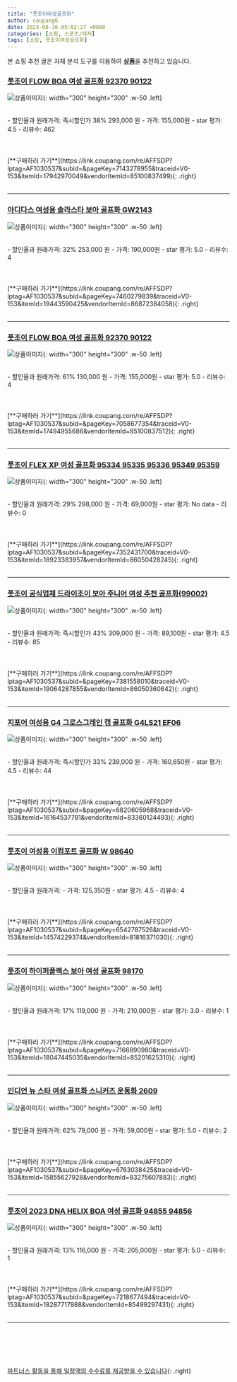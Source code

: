 ```yaml
---
title: "풋조이여성골프화"
author: coupang6
date: 2023-08-16 05:02:27 +0800
categories: [쇼핑, 스포츠/레저]
tags: [쇼핑, 풋조이여성골프화]
---
```


본 쇼핑 추천 글은 자체 분석 도구를 이용하여 [**상품**](https://link.coupang.com/a/bao1ui)을 추천하고 있습니다.

### [풋조이 FLOW BOA 여성 골프화 92370 90122](https://link.coupang.com/re/AFFSDP?lptag=AF1030537&subid=&pageKey=7143278955&traceid=V0-153&itemId=17942970049&vendorItemId=85100837499)

![상품이미지](https://thumbnail6.coupangcdn.com/thumbnails/remote/230x230ex/image/vendor_inventory/f2d0/8656ca558c77259060d04835ddf89dce6ba17b5422ab2d4e1796745e789b.jpg){: width="300" height="300" .w-50 .left}


<br>
- 할인율과 원래가격: 즉시할인가 38%  293,000   원
- 가격: 155,000원
- star 평가: 4.5
- 리뷰수: 462
<br>
<br>
<br>
<br>
[**구매하러 가기**](https://link.coupang.com/re/AFFSDP?lptag=AF1030537&subid=&pageKey=7143278955&traceid=V0-153&itemId=17942970049&vendorItemId=85100837499){: .right}
<br>
<br>

---

### [아디다스 여성용 솔라스타 보아 골프화 GW2143](https://link.coupang.com/re/AFFSDP?lptag=AF1030537&subid=&pageKey=7460279839&traceid=V0-153&itemId=19443590425&vendorItemId=86872384058)

![상품이미지](https://thumbnail6.coupangcdn.com/thumbnails/remote/230x230ex/image/retail/images/2023/08/14/12/7/22d5320e-0c4d-4f40-b361-4409ba747d5d.jpg){: width="300" height="300" .w-50 .left}


<br>
- 할인율과 원래가격: 32%  253,000   원
- 가격: 190,000원
- star 평가: 5.0
- 리뷰수: 4
<br>
<br>
<br>
<br>
[**구매하러 가기**](https://link.coupang.com/re/AFFSDP?lptag=AF1030537&subid=&pageKey=7460279839&traceid=V0-153&itemId=19443590425&vendorItemId=86872384058){: .right}
<br>
<br>

---

### [풋조이 FLOW BOA 여성 골프화 92370 90122](https://link.coupang.com/re/AFFSDP?lptag=AF1030537&subid=&pageKey=7058677354&traceid=V0-153&itemId=17494955686&vendorItemId=85100837512)

![상품이미지](https://thumbnail6.coupangcdn.com/thumbnails/remote/230x230ex/image/vendor_inventory/f2d0/8656ca558c77259060d04835ddf89dce6ba17b5422ab2d4e1796745e789b.jpg){: width="300" height="300" .w-50 .left}


<br>
- 할인율과 원래가격: 61%  130,000   원
- 가격: 155,000원
- star 평가: 5.0
- 리뷰수: 4
<br>
<br>
<br>
<br>
[**구매하러 가기**](https://link.coupang.com/re/AFFSDP?lptag=AF1030537&subid=&pageKey=7058677354&traceid=V0-153&itemId=17494955686&vendorItemId=85100837512){: .right}
<br>
<br>

---

### [풋조이 FLEX XP 여성 골프화 95334 95335 95336 95349 95359](https://link.coupang.com/re/AFFSDP?lptag=AF1030537&subid=&pageKey=7352431700&traceid=V0-153&itemId=18923383957&vendorItemId=86050428245)

![상품이미지](https://thumbnail10.coupangcdn.com/thumbnails/remote/230x230ex/image/vendor_inventory/a98b/fa7b82ecbeb50a8d1b6e0a32c21171dfa8027bcaacd56cfe8bfb7d24a225.jpg){: width="300" height="300" .w-50 .left}


<br>
- 할인율과 원래가격: 29%  298,000   원
- 가격: 69,000원
- star 평가: No data
- 리뷰수: 0
<br>
<br>
<br>
<br>
[**구매하러 가기**](https://link.coupang.com/re/AFFSDP?lptag=AF1030537&subid=&pageKey=7352431700&traceid=V0-153&itemId=18923383957&vendorItemId=86050428245){: .right}
<br>
<br>

---

### [풋조이 공식업체 드라이조이 보아 주니어 여성 추천 골프화(99002)](https://link.coupang.com/re/AFFSDP?lptag=AF1030537&subid=&pageKey=7381558010&traceid=V0-153&itemId=19064287855&vendorItemId=86050360642)

![상품이미지](https://thumbnail9.coupangcdn.com/thumbnails/remote/230x230ex/image/vendor_inventory/cabb/c7dd566b2571efed36fdd51ca0cf192246e903a5acd88cc864f3f2020581.jpg){: width="300" height="300" .w-50 .left}


<br>
- 할인율과 원래가격: 즉시할인가 43%  309,000   원
- 가격: 89,100원
- star 평가: 4.5
- 리뷰수: 85
<br>
<br>
<br>
<br>
[**구매하러 가기**](https://link.coupang.com/re/AFFSDP?lptag=AF1030537&subid=&pageKey=7381558010&traceid=V0-153&itemId=19064287855&vendorItemId=86050360642){: .right}
<br>
<br>

---

### [지포어 여성용 G4 그로스그레인 캡 골프화 G4LS21 EF06](https://link.coupang.com/re/AFFSDP?lptag=AF1030537&subid=&pageKey=6820605968&traceid=V0-153&itemId=16164537781&vendorItemId=83360124493)

![상품이미지](https://thumbnail9.coupangcdn.com/thumbnails/remote/230x230ex/image/retail/images/7203110226318956-8381d998-f1d8-42a5-9399-7005e0fbe290.jpg){: width="300" height="300" .w-50 .left}


<br>
- 할인율과 원래가격: 즉시할인가 33%  239,000   원
- 가격: 160,650원
- star 평가: 4.5
- 리뷰수: 44
<br>
<br>
<br>
<br>
[**구매하러 가기**](https://link.coupang.com/re/AFFSDP?lptag=AF1030537&subid=&pageKey=6820605968&traceid=V0-153&itemId=16164537781&vendorItemId=83360124493){: .right}
<br>
<br>

---

### [풋조이 여성용 이컴포트 골프화 W 98640](https://link.coupang.com/re/AFFSDP?lptag=AF1030537&subid=&pageKey=6542787526&traceid=V0-153&itemId=14574229374&vendorItemId=81816371030)

![상품이미지](https://thumbnail7.coupangcdn.com/thumbnails/remote/230x230ex/image/retail/images/4104501974375685-487aadcf-11f8-497e-80ae-39f59197b124.png){: width="300" height="300" .w-50 .left}


<br>
- 할인율과 원래가격: 
- 가격: 125,350원
- star 평가: 4.5
- 리뷰수: 4
<br>
<br>
<br>
<br>
[**구매하러 가기**](https://link.coupang.com/re/AFFSDP?lptag=AF1030537&subid=&pageKey=6542787526&traceid=V0-153&itemId=14574229374&vendorItemId=81816371030){: .right}
<br>
<br>

---

### [풋조이 하이퍼플렉스 보아 여성 골프화 98170](https://link.coupang.com/re/AFFSDP?lptag=AF1030537&subid=&pageKey=7166890980&traceid=V0-153&itemId=18047445035&vendorItemId=85201625310)

![상품이미지](https://thumbnail6.coupangcdn.com/thumbnails/remote/230x230ex/image/vendor_inventory/06df/68cf208ff2f4b941f44649ff6899a67910a18a076faa1d11c3dcb0a9bfda.jpg){: width="300" height="300" .w-50 .left}


<br>
- 할인율과 원래가격: 17%  119,000   원
- 가격: 210,000원
- star 평가: 3.0
- 리뷰수: 1
<br>
<br>
<br>
<br>
[**구매하러 가기**](https://link.coupang.com/re/AFFSDP?lptag=AF1030537&subid=&pageKey=7166890980&traceid=V0-153&itemId=18047445035&vendorItemId=85201625310){: .right}
<br>
<br>

---

### [인디언 뉴 스타 여성 골프화 스니커즈 운동화 2609](https://link.coupang.com/re/AFFSDP?lptag=AF1030537&subid=&pageKey=6763038425&traceid=V0-153&itemId=15855627928&vendorItemId=83275607883)

![상품이미지](https://thumbnail7.coupangcdn.com/thumbnails/remote/230x230ex/image/vendor_inventory/d107/7d0085460ad4acb46fb1671db91a6e9e9aa8f2ca031120ee09617aa21773.jpg){: width="300" height="300" .w-50 .left}


<br>
- 할인율과 원래가격: 62%  79,000   원
- 가격: 59,000원
- star 평가: 5.0
- 리뷰수: 2
<br>
<br>
<br>
<br>
[**구매하러 가기**](https://link.coupang.com/re/AFFSDP?lptag=AF1030537&subid=&pageKey=6763038425&traceid=V0-153&itemId=15855627928&vendorItemId=83275607883){: .right}
<br>
<br>

---

### [풋조이 2023 DNA HELIX BOA 여성 골프화 94855 94856](https://link.coupang.com/re/AFFSDP?lptag=AF1030537&subid=&pageKey=7218677494&traceid=V0-153&itemId=18287717988&vendorItemId=85499297431)

![상품이미지](https://thumbnail7.coupangcdn.com/thumbnails/remote/230x230ex/image/vendor_inventory/5de6/5f3f295010ca8a5265a5412141cd773575abd1bb78eb96f17c098589de52.jpg){: width="300" height="300" .w-50 .left}


<br>
- 할인율과 원래가격: 13%  116,000   원
- 가격: 205,000원
- star 평가: 5.0
- 리뷰수: 1
<br>
<br>
<br>
<br>
[**구매하러 가기**](https://link.coupang.com/re/AFFSDP?lptag=AF1030537&subid=&pageKey=7218677494&traceid=V0-153&itemId=18287717988&vendorItemId=85499297431){: .right}
<br>
<br>

---
<br><br><br><br><br> [파트너스 활동을 통해 일정액의 수수료를 제공받을 수 있습니다](https://link.coupang.com/a/bao1ui){: .right}